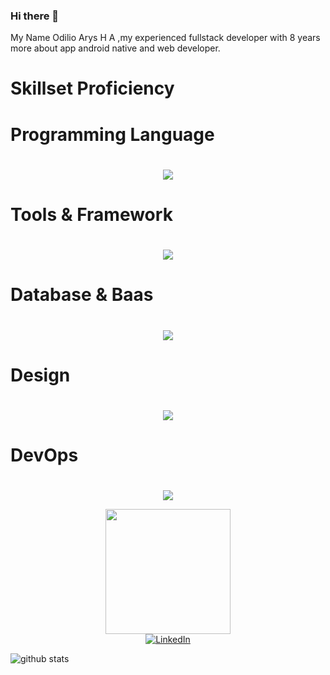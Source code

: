 ### Hi there 👋
My Name Odilio Arys H A ,my experienced fullstack developer with 8 years more about app android native and web developer.


## <h1>Skillset Proficiency<h1>

## <h1>Programming Language<h1>
<p align="center">
  <a href="https://skillicons.dev">
   <img src="https://skillicons.dev/icons?i=nodejs,html,css,js,java,android,php&perline=14"/>
  </a>
</p>


## <h1>Tools & Framework<h1>
<p align="center">
  <a href="https://skillicons.dev">
   <img src="https://skillicons.dev/icons?i=ci,laravel,django,flask&perline=14"/>
  </a>
</p>

## <h1>Database & Baas<h1>
<p align="center">
  <a href="https://skillicons.dev">
   <img src="https://skillicons.dev/icons?i=mysql,sqlserver,firebase&perline=14"/>
  </a>
</p>


## <h1>Design<h1>
<p align="center">
  <a href="https://skillicons.dev">
   <img src="https://skillicons.dev/icons?i=photoshop,capcut&perline=14"/>
  </a>
</p>


## <h1>DevOps<h1>
<p align="center">
  <a href="https://skillicons.dev">
   <img src="https://skillicons.dev/icons?i=ubuntu,windows,xampp&perline=14"/>
  </a>
</p>


<p align="center">
  <img src="https://i.ya-webdesign.com/images/pokemon-gif-png-6.gif" height="200px">
  <br>  
  <a href="https://www.linkedin.com/in/odilio-aziz-29693263/" target="_blank"><img src="https://img.shields.io/badge/LinkedIn-%230077B5.svg?&style=flat-square&logo=linkedin&logoColor=white" alt="LinkedIn"></a>
<br>
  
  ![github stats](https://github-readme-stats.vercel.app/api?username=odiliohafidh&show_icons=true)
</p>

<!--
**odiliohafidh/odiliohafidh** is a ✨ _special_ ✨ repository because its `README.md` (this file) appears on your GitHub profile.

Here are some ideas to get you started:

- 🔭 I’m currently working on ...
- 🌱 I’m currently learning ...
- 👯 I’m looking to collaborate on ...
- 🤔 I’m looking for help with ...
- 💬 Ask me about ...
- 📫 How to reach me: ...
- 😄 Pronouns: ...
- ⚡ Fun fact: ...
-->
